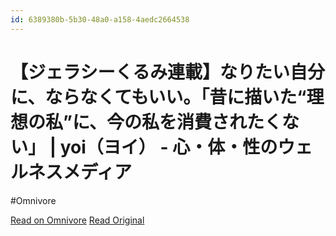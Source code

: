 ```yaml
---
id: 6389380b-5b30-48a0-a158-4aedc2664538
---
```


# 【ジェラシーくるみ連載】なりたい自分に、ならなくてもいい。「昔に描いた“理想の私”に、今の私を消費されたくない」 | yoi（ヨイ） - 心・体・性のウェルネスメディア
#Omnivore

[Read on Omnivore](https://omnivore.app/me/yoi-19097bc2aac)
[Read Original](https://yoi.shueisha.co.jp/body/culture/7485/1/?fbclid=PAZXh0bgNhZW0CMTEAAaZ-KPROMqzadM-3UeoQL0zQNYUlCymhlFtBWd2_SO_sH4bHcbD6043IWKU_aem_0WNNDu-oaXehlA0oIiryNA)

